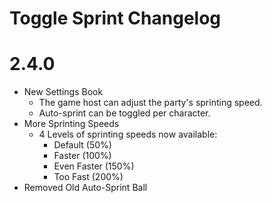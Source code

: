 Toggle Sprint Changelog
=======
# 2.4.0
* New Settings Book
	* The game host can adjust the party's sprinting speed.
	* Auto-sprint can be toggled per character.
* More Sprinting Speeds
	* 4 Levels of sprinting speeds now available:
		* Default (50%)
		* Faster (100%)
		* Even Faster (150%)
		* Too Fast (200%)
* Removed Old Auto-Sprint Ball